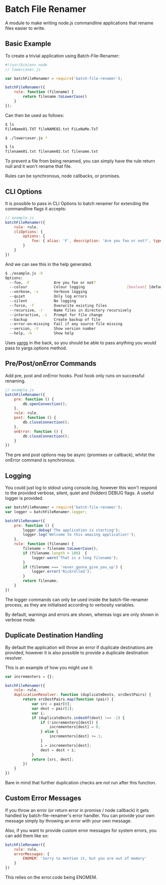 Batch File Renamer
==================

A module to make writing node.js commandline applications that rename files
easier to write.

Basic Example
-------------

To create a trivial application using Batch-File-Renamer:

```js
#!/usr/bin/env node
// lowercaser.js

var batchFileRenamer = require('batch-file-renamer');

batchFileRenamer({
    rule: function (filename) {
        return filename.toLowerCase()
    }
});
```

Can then be used as follows:

```sh
$ ls
FileName01.TXT fileNAME02.txt FiLeNaMe.TxT

$ ./lowercaser.js *

$ ls
filename01.txt filename02.txt filename.txt
```

To prevent a file from being renamed, you can simply have the rule return null
and it won't rename that file.

Rules can be synchronous, node callbacks, or promises.

CLI Options
-----------

It is possible to pass in CLI Options to batch renamer for extending the
commandline flags it accepts:

```js
// example.js
batchFileRenamer({
    rule: rule,
    cliOptions: {
        options: {
            foo: { alias: 'F', description: 'Are you foo or not?', type: 'boolean' }
        }
    }
})
```

And we can see this in the help generated.

```sh
$ ./example.js -h
Options:
  --foo, -F           Are you foo or not?                              [boolean]
  --colour            Colour logging                   [boolean] [default: true]
  --verbose, -v       Verbose logging                                  [boolean]
  --quiet             Only log errors                                  [boolean]
  --silent            No logging                                       [boolean]
  --force, -f         Overwrite existing files                         [boolean]
  --recursive, -r     Name files in directory recursively              [boolean]
  --interactive, -i   Prompt for file change                           [boolean]
  --backup            Create backup of file                            [boolean]
  --error-on-missing  Fail if any source file missing                  [boolean]
  --version, -V       Show version number                              [boolean]
  --help, -h          Show help                                        [boolean]
```

Uses [yargs](https://github.com/yargs/yargs) in the back, so you should be able
to pass anything you would pass to yargs.options method.

Pre/Post/onError Commands
-------------------------

Add pre, post and onError hooks. Post hook only runs on successful
renaming.

```js
// example.js
batchFileRenamer({
    pre: function () {
        db.openConnection();
    },
    rule: rule,
    post: function () {
        db.closeConnection();
    },
    onError: function () {
        db.closeConnection();
    }
})
```

The pre and post options may be async (promises or callback), whilst the onError
command is synchronous.

Logging
-------

You could just log to stdout using console.log, however this won't respond to
the provided verbose, silent, quiet and (hidden) DEBUG flags. A useful logger is
provided.

```js
var batchFileRenamer = require('batch-file-renamer');
var logger = batchFileRenamer.logger;

batchFileRenamer({
    pre: function () {
        logger.debug('The application is starting');
        logger.log('Welcome to this amazing application!');
    },
    rule: function (filename) {
        filename = filename.toLowerCase();
        if (filename.length > 100)  {
            logger.warn('That is a long filename');
        }
        if (filename === 'never_gonna_give_you_up') {
            logger.error('Rickrolled');
        }
        return filename;
    }
})
```

The logger commands can only be used inside the batch-file-renamer process, as
they are initialised according to verbosity variables.

By default, warnings and errors are shown, whereas logs are only shown in verbose
mode.

Duplicate Destination Handling
------------------------------

By default the application will throw an error if duplicate destinations are
provided, however it is also possible to provide a duplicate destination
resolver.

This is an example of how you might use it:

```js
var incrementers = {};

batchFileRenamer({
    rule: rule,
    duplicationResolver: function (duplicateDests, srcDestPairs) {
        return srcDestPairs.map(function (pair) {
            var src = pair[0];
            var dest = pair[1];
            var i;
            if (duplicateDests.indexOf(dest) !== -1) {
                if (!incrementers[dest]) {
                    incrementers[dest] = 0;
                } else {
                    incrementers[dest] += 1;
                }
                i = incrementers[dest];
                dest = dest + i;
            }
            return [src, dest];
        })
    }
})
```

Bare in mind that further duplication checks are not run after this function.

Custom Error Messages
---------------------

If you throw an error (or return error in promise / node callback) it gets
handled by batch-file-renamer's error handler. You can provide your own message
simply by throwing an error with your own message.

Also, if you want to provide custom error messages for system errors, you can
add them like so:

```js
batchFileRenamer({
    rule: rule,
    errorMessages: {
        ENOMEM: 'Sorry to mention it, but you are out of memory'
    }
})
```

This relies on the error.code being ENOMEM.
